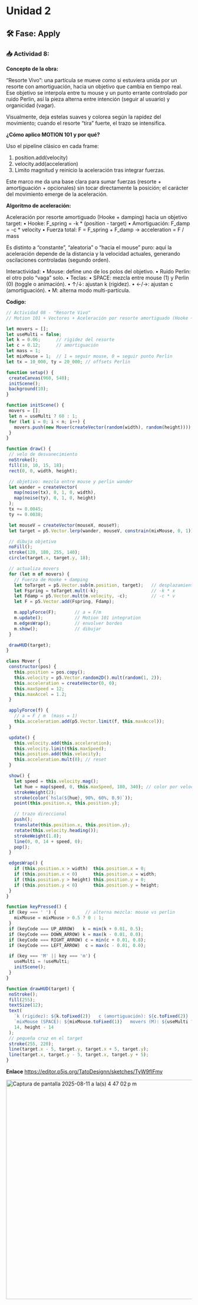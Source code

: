 # Unidad 2


## 🛠 Fase: Apply

### 📥 Actividad 8:

**Concepto de la obra:** 

“Resorte Vivo”: una partícula se mueve como si estuviera unida por un resorte con amortiguación, hacia un objetivo que cambia en tiempo real. Ese objetivo se interpola entre tu mouse y un punto errante controlado por ruido Perlin, así la pieza alterna entre intención (seguir al usuario) y organicidad (vagar).

Visualmente, deja estelas suaves y colorea según la rapidez del movimiento; cuando el resorte “tira” fuerte, el trazo se intensifica.

**¿Cómo aplico MOTION 101 y por qué?**

Uso el pipeline clásico en cada frame:
1. position.add(velocity)
2. velocity.add(acceleration)
3. Limito magnitud y reinicio la aceleración tras integrar fuerzas.

Este marco me da una base clara para sumar fuerzas (resorte + amortiguación + opcionales) sin tocar directamente la posición; el carácter del movimiento emerge de la aceleración.

**Algoritmo de aceleración:**

Aceleración por resorte amortiguado (Hooke + damping) hacia un objetivo target:
	•	Hooke: F_spring = -k * (position - target)
	•	Amortiguación: F_damp = -c * velocity
	•	Fuerza total: F = F_spring + F_damp → acceleration = F / mass

Es distinto a “constante”, “aleatoria” o “hacia el mouse” puro: aquí la aceleración depende de la distancia y la velocidad actuales, generando oscilaciones controladas (segundo orden).

Interactividad:
	•	Mouse: define uno de los polos del objetivo.
	•	Ruido Perlin: el otro polo “vaga” solo.
	•	Teclas:
	•	SPACE: mezcla entre mouse (1) y Perlin (0) (toggle o animación).
	•	↑/↓: ajustan k (rigidez).
	•	←/→: ajustan c (amortiguación).
	•	M: alterna modo multi-partícula.

 **Codigo:**

 ```javascript
// Actividad 08 - "Resorte Vivo"
// Motion 101 + Vectores + Aceleración por resorte amortiguado (Hooke + damping)

let movers = [];
let useMulti = false;
let k = 0.06;      // rigidez del resorte
let c = 0.12;      // amortiguación
let mass = 1;
let mixMouse = 1;  // 1 = seguir mouse, 0 = seguir punto Perlin
let tx = 10_000, ty = 20_000; // offsets Perlin

function setup() {
  createCanvas(960, 540);
  initScene();
  background(10);
}

function initScene() {
  movers = [];
  let n = useMulti ? 60 : 1;
  for (let i = 0; i < n; i++) {
    movers.push(new Mover(createVector(random(width), random(height))));
  }
}

function draw() {
  // velo de desvanecimiento
  noStroke();
  fill(10, 10, 15, 18);
  rect(0, 0, width, height);

  // objetivo: mezcla entre mouse y perlin wander
  let wander = createVector(
    map(noise(tx), 0, 1, 0, width),
    map(noise(ty), 0, 1, 0, height)
  );
  tx += 0.0045;
  ty += 0.0038;

  let mouseV = createVector(mouseX, mouseY);
  let target = p5.Vector.lerp(wander, mouseV, constrain(mixMouse, 0, 1));

  // dibuja objetivo
  noFill();
  stroke(120, 180, 255, 140);
  circle(target.x, target.y, 18);

  // actualiza movers
  for (let m of movers) {
    // Fuerza de Hooke + damping
    let toTarget = p5.Vector.sub(m.position, target);   // desplazamiento
    let Fspring = toTarget.mult(-k);                    // -k * x
    let Fdamp = p5.Vector.mult(m.velocity, -c);         // -c * v
    let F = p5.Vector.add(Fspring, Fdamp);

    m.applyForce(F);       // a = F/m
    m.update();            // Motion 101 integration
    m.edgesWrap();         // envolver bordes
    m.show();              // dibujar
  }

  drawHUD(target);
}

class Mover {
  constructor(pos) {
    this.position = pos.copy();
    this.velocity = p5.Vector.random2D().mult(random(1, 2));
    this.acceleration = createVector(0, 0);
    this.maxSpeed = 12;
    this.maxAccel = 1.2;
  }

  applyForce(f) {
    // a = F / m  (mass = 1)
    this.acceleration.add(p5.Vector.limit(f, this.maxAccel));
  }

  update() {
    this.velocity.add(this.acceleration);
    this.velocity.limit(this.maxSpeed);
    this.position.add(this.velocity);
    this.acceleration.mult(0); // reset
  }

  show() {
    let speed = this.velocity.mag();
    let hue = map(speed, 0, this.maxSpeed, 180, 340); // color por velocidad
    strokeWeight(2);
    stroke(color(`hsla(${hue}, 90%, 60%, 0.9)`));
    point(this.position.x, this.position.y);

    // trazo direccional
    push();
    translate(this.position.x, this.position.y);
    rotate(this.velocity.heading());
    strokeWeight(1.8);
    line(0, 0, 14 + speed, 0);
    pop();
  }

  edgesWrap() {
    if (this.position.x > width)  this.position.x = 0;
    if (this.position.x < 0)      this.position.x = width;
    if (this.position.y > height) this.position.y = 0;
    if (this.position.y < 0)      this.position.y = height;
  }
}

function keyPressed() {
  if (key === ' ') {           // alterna mezcla: mouse vs perlin
    mixMouse = mixMouse > 0.5 ? 0 : 1;
  }
  if (keyCode === UP_ARROW)   k = min(k + 0.01, 0.5);
  if (keyCode === DOWN_ARROW) k = max(k - 0.01, 0.0);
  if (keyCode === RIGHT_ARROW) c = min(c + 0.01, 0.8);
  if (keyCode === LEFT_ARROW)  c = max(c - 0.01, 0.0);

  if (key === 'M' || key === 'm') {
    useMulti = !useMulti;
    initScene();
  }
}

function drawHUD(target) {
  noStroke();
  fill(255);
  textSize(12);
  text(
    `k (rigidez): ${k.toFixed(2)}   c (amortiguación): ${c.toFixed(2)}   ` +
    `mixMouse (SPACE): ${mixMouse.toFixed(1)}   movers (M): ${useMulti ? 'muchos' : 'uno'}`,
    14, height - 14
  );
  // pequeña cruz en el target
  stroke(255, 220);
  line(target.x - 5, target.y, target.x + 5, target.y);
  line(target.x, target.y - 5, target.x, target.y + 5);
}
```
**Enlace**
https://editor.p5js.org/TatoDesignn/sketches/TyW9fIFmy

<img width="843" height="593" alt="Captura de pantalla 2025-08-11 a la(s) 4 47 02 p m" src="https://github.com/user-attachments/assets/2a979e4b-f055-4ca3-875d-f9017af5c173" />




